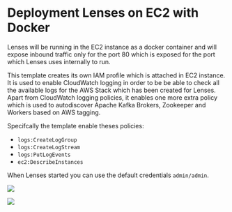 # Deployment Lenses on EC2 with Docker

Lenses will be running in the EC2 instance as a docker container and will expose inbound traffic only for the port 80 which is exposed for the port which Lenses uses internally to run.

This template creates its own IAM profile which is attached in EC2 instance. It is used to enable CloudWatch logging in order to be be able to check all the available logs for the AWS Stack which has been created for Lenses. Apart from CloudWatch logging policies, it enables one more extra policy which is used to autodiscover Apache Kafka Brokers, Zookeeper and Workers based on AWS tagging.

Specifcally the template enable theses policies:

- `logs:CreateLogGroup`
- `logs:CreateLogStream`
- `logs:PutLogEvents`
- `ec2:DescribeInstances`

When Lenses started you can use the default credentials `admin/admin`.

<a href="https://console.aws.amazon.com/cloudformation/home?#/stacks/new?stackName=lenses&templateURL=https://s3.eu-west-2.amazonaws.com/lenses-templates/docker/ec2-docker.yml" target="_blank">
    <img src="https://s3.amazonaws.com/cloudformation-examples/cloudformation-launch-stack.png"/>
</a>

![](https://s3.eu-west-2.amazonaws.com/lenses-marketplace-diagrams/ec2-diagram/aws-ec2-lenses.png)
